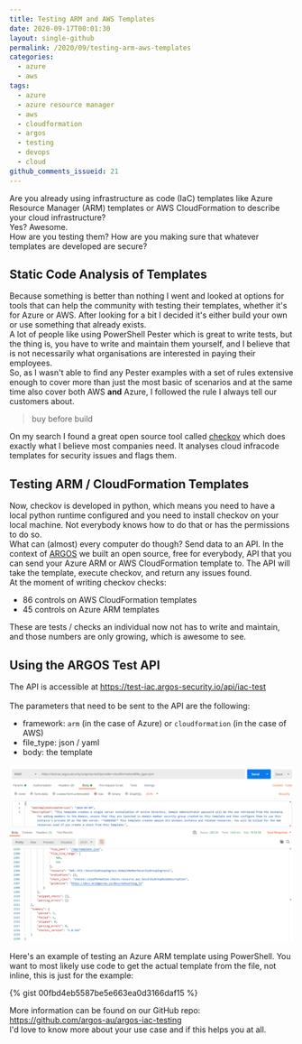 ```yaml
---
title: Testing ARM and AWS Templates
date: 2020-09-17T00:01:30
layout: single-github
permalink: /2020/09/testing-arm-aws-templates
categories:
  - azure
  - aws
tags:
  - azure
  - azure resource manager
  - aws
  - cloudformation
  - argos
  - testing
  - devops
  - cloud
github_comments_issueid: 21
---
```


Are you already using infrastructure as code (IaC) templates like Azure Resource Manager (ARM) templates or AWS CloudFormation to describe your cloud infrastructure?<br>
Yes? Awesome.<br>
How are you testing them? How are you making sure that whatever templates are developed are secure?

## Static Code Analysis of Templates

Because something is better than nothing I went and looked at options for tools that can help the community with testing their templates, whether it's for Azure or AWS. After looking for a bit I decided it's either build your own or use something that already exists.<br>
A lot of people like using PowerShell Pester which is great to write tests, but the thing is, you have to write and maintain them yourself, and I believe that is not necessarily what organisations are interested in paying their employees.<br>
So, as I wasn't able to find any Pester examples with a set of rules extensive enough to cover more than just the most basic of scenarios and at the same time also cover both AWS **and** Azure, I followed the rule I always tell our customers about.

> buy before build

On my search I found a great open source tool called <a href="https://github.com/bridgecrewio/checkov" target="_blank">checkov</a> which does exactly what I believe most companies need. It analyses cloud infracode templates for security issues and flags them.

## Testing ARM / CloudFormation Templates

Now, checkov is developed in python, which means you need to have a local python runtime configured and you need to install checkov on your local machine. Not everybody knows how to do that or has the permissions to do so.<br>
What can (almost) every computer do though? Send data to an API.
In the context of <a href="https://argos-security.io" target="_blank">ARGOS</a> we built an open source, free for everybody, API that you can send your Azure ARM or AWS CloudFormation template to. The API will take the template, execute checkov, and return any issues found.<br>
At the moment of writing checkov checks:

- 86 controls on AWS CloudFormation templates
- 45 controls on Azure ARM templates

These are tests / checks an individual now not has to write and maintain, and those numbers are only growing, which is awesome to see.

## Using the ARGOS Test API

The API is accessible at <a href="https://test-iac.argos-security.io/api/iac-test">https://test-iac.argos-security.io/api/iac-test</a> <br><br>
The parameters that need to be sent to the API are the following:

- framework: `arm` (in the case of Azure) or `cloudformation` (in the case of AWS)
- file_type: json / yaml
- body: the template

[![Testing AWS CloudFormation](/media/2020/09/test-aws-cloudformation.png)](/media/2020/09/test-aws-cloudformation.png)

Here's an example of testing an Azure ARM template using PowerShell. You want to most likely use code to get the actual template from the file, not inline, this is just for the example:

{% gist 00fbd4eb5587be5e663ea0d3166daf15 %}

More information can be found on our GitHub repo: https://github.com/argos-au/argos-iac-testing <br>
I'd love to know more about your use case and if this helps you at all.